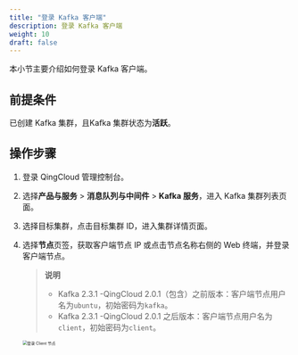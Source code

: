 ```yaml
---
title: "登录 Kafka 客户端"
description: 登录 Kafka 客户端
weight: 10
draft: false
---
```


本小节主要介绍如何登录 Kafka 客户端。

## 前提条件

已创建 Kafka 集群，且Kafka 集群状态为**活跃**。

## 操作步骤

1. 登录 QingCloud 管理控制台。
2. 选择**产品与服务** > **消息队列与中间件** > **Kafka 服务**，进入 Kafka 集群列表页面。
3. 选择目标集群，点击目标集群 ID，进入集群详情页面。  
4. 选择**节点**页签，获取客户端节点 IP 或点击节点名称右侧的 Web 终端，并登录客户端节点。

    > **说明**
    > 
    >  - Kafka 2.3.1 -QingCloud 2.0.1（包含）之前版本：客户端节点用户名为`ubuntu`，初始密码为`kafka`。
    >  - Kafka 2.3.1 -QingCloud 2.0.1 之后版本：客户端节点用户名为`client`，初始密码为`client`。
   
   <img src="../../../_images/login_client.png" alt="登录 Client 节点" style="zoom:50%;" />